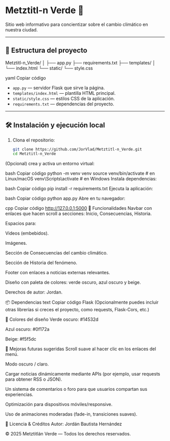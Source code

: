 # Metztitl-n Verde 🌿

Sitio web informativo para concientizar sobre el cambio climático en nuestra ciudad.

---

## 📂 Estructura del proyecto

Metztitl-n_Verde/
│
├── app.py
├── requirements.txt
├── templates/
│ └── index.html
└── static/
└── style.css

yaml
Copiar código

- `app.py` — servidor Flask que sirve la página.
- `templates/index.html` — plantilla HTML principal.
- `static/style.css` — estilos CSS de la aplicación.
- `requirements.txt` — dependencias del proyecto.

---

## 🛠 Instalación y ejecución local

1. Clona el repositorio:

   ```bash
   git clone https://github.com/JorVlad/Metztitl-n_Verde.git
   cd Metztitl-n_Verde
(Opcional) crea y activa un entorno virtual:

bash
Copiar código
python -m venv venv
source venv/bin/activate    # en Linux/macOS
venv\Scripts\activate       # en Windows
Instala dependencias:

bash
Copiar código
pip install -r requirements.txt
Ejecuta la aplicación:

bash
Copiar código
python app.py
Abre en tu navegador:

cpp
Copiar código
http://127.0.0.1:5000
📐 Funcionalidades
Navbar con enlaces que hacen scroll a secciones: Inicio, Consecuencias, Historia.

Espacios para:

Videos (embebidos).

Imágenes.

Sección de Consecuencias del cambio climático.

Sección de Historia del fenómeno.

Footer con enlaces a noticias externas relevantes.

Diseño con paleta de colores: verde oscuro, azul oscuro y beige.

Derechos de autor: Jordan.

📦 Dependencias
text
Copiar código
Flask
(Opcionalmente puedes incluir otras librerías si creces el proyecto, como requests, Flask-Cors, etc.)

🎨 Colores del diseño
Verde oscuro: #14532d

Azul oscuro: #0f172a

Beige: #f5f5dc

🧩 Mejoras futuras sugeridas
Scroll suave al hacer clic en los enlaces del menú.

Modo oscuro / claro.

Cargar noticias dinámicamente mediante APIs (por ejemplo, usar requests para obtener RSS o JSON).

Un sistema de comentarios o foro para que usuarios compartan sus experiencias.

Optimización para dispositivos móviles/responsive.

Uso de animaciones moderadas (fade-in, transiciones suaves).

📝 Licencia & Créditos
Autor: Jordán Bautista Hernández

© 2025 Metztitlán Verde — Todos los derechos reservados.